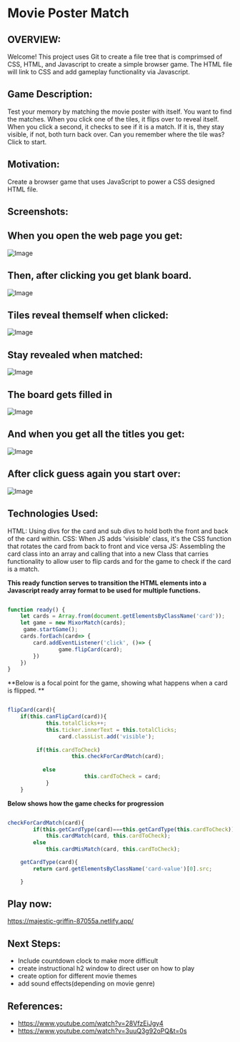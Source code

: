 # **Movie Poster Match**

## **OVERVIEW:** 

Welcome! This project uses Git to create a file tree that is comprimsed of CSS, HTML, and Javascript to create a simple browser game. The HTML file will link to CSS and add gameplay functionality via Javascript. 

## **Game Description:** 

Test your memory by matching the movie poster with itself. You want to find the matches. When you click one of the tiles, it flips over to reveal itself. When you click a second, it checks to see if it is a match. If it is, they stay visible, if not, both turn back over. Can you remember where the tile was? Click to start. 

## **Motivation:**

Create a browser game that uses JavaScript to power a CSS designed HTML file. 


## **Screenshots:**

## **When you open the web page you get:**

![Image](opening_page.png)

## **Then, after clicking you get blank board.**

![Image](nullboard.png)

## **Tiles reveal themself when clicked:**

![Image](firstattempt.png)

## **Stay revealed when matched:**

![Image](firstmatch.png)

## **The board gets filled in**

![Image](midgame.png)

## **And when you get all the titles you get:**

![Image](victorypage.png)

## **After click guess again you start over:**

![Image](reopen.png)



 ## **Technologies Used:**


HTML: Using divs for the card and sub divs to hold both the front and back of the card within. 
CSS: When JS adds 'visisible' class, it's the CSS function that rotates the card from back to front and vice versa
JS: Assembling the card class into an array and calling that into a new Class that carries functionality to allow user to flip cards and for the game to check if the card is a match. 

 **This ready function serves to transition the HTML elements into a Javascript ready array format to be used for multiple functions.**

``` Javascript

function ready() {
    let cards = Array.from(document.getElementsByClassName('card'));
    let game = new MixorMatch(cards);
     game.startGame();
    cards.forEach(card=> {
        card.addEventListener('click', ()=> {
                game.flipCard(card);
        })
    })
}

```

**Below is a focal point for the game, showing what happens when a card is flipped. **

``` Javascript

flipCard(card){
    if(this.canFlipCard(card)){
            this.totalClicks++;
            this.ticker.innerText = this.totalClicks;
                card.classList.add('visible');
    
         if(this.cardToCheck)
                    this.checkForCardMatch(card);
      
           else 
                        this.cardToCheck = card;     
            }
    }

```
**Below shows how the game checks for progression**

``` Javascript 

checkForCardMatch(card){
        if(this.getCardType(card)===this.getCardType(this.cardToCheck))
            this.cardMatch(card, this.cardToCheck);
        else
            this.cardMisMatch(card, this.cardToCheck);

    getCardType(card){
        return card.getElementsByClassName('card-value')[0].src;

    }

 ```   

## **Play now:**

https://majestic-griffin-87055a.netlify.app/

## **Next Steps:** 
- Include countdown clock to make more difficult
- create instructional h2 window to direct user on how to play
- create option for different movie themes
- add sound effects(depending on movie genre)

## **References:**
- https://www.youtube.com/watch?v=28VfzEiJgy4
- https://www.youtube.com/watch?v=3uuQ3g92oPQ&t=0s




